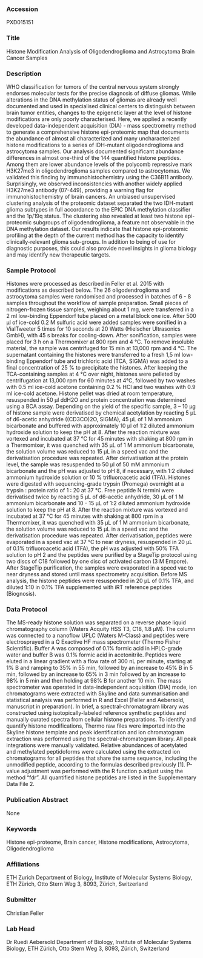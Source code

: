### Accession
PXD015151

### Title
Histone Modification Analysis of Oligodendroglioma and Astrocytoma Brain Cancer Samples

### Description
WHO classification for tumors of the central nervous system strongly endorses molecular tests for the precise diagnosis of diffuse gliomas. While alterations in the DNA methylation status of gliomas are already well documented and used in specialised clinical centers to distinguish between brain tumor entities, changes to the epigenetic layer at the level of histone modifications are only poorly characterised. Here, we applied a recently developed data-independent acquisition (DIA) - mass spectrometry method to generate a comprehensive histone epi-proteomic map that documents the abundance of almost all characterized and many uncharacterized histone modifications to a series of IDH-mutant oligodendroglioma and astrocytoma samples. Our analysis documented significant abundance differences in almost one-third of the 144 quantified histone peptides. Among them are lower abundance levels of the polycomb repressive mark H3K27me3 in  oligodendroglioma samples compared to astrocytomas. We validated this finding by immunohistochemistry using the C36B11 antibody. Surprisingly, we observed inconsistencies with another widely applied H3K27me3 antibody (07-449), providing a warning flag for immunohistochemistry of brain cancers. An unbiased unsupervised clustering analysis of the proteomic dataset separated the two IDH-mutant glioma subtypes in full accordance to the EPIC DNA methylation classifier and the 1p/19q status. The clustering also revealed at least two histone epi-proteomic subgroups of oligodendroglioma, a feature not observable in the DNA methylation dataset. Our results indicate that histone epi-proteomic profiling at the depth of the current method has the capacity to identify clinically-relevant glioma sub-groups. In addition to being of use for diagnostic purposes, this could also provide novel insights in glioma biology and may identify new therapeutic targets.

### Sample Protocol
Histones were processed as described in Feller et al. 2015 with modifications as described below. The 26 oligodendroglioma and astrocytoma samples were randomised and processed in batches of 6 - 8 samples throughout the workflow of sample preparation. Small pieces of nitrogen-frozen tissue samples, weighing about 1 mg, were transferred in a 2 ml low-binding Eppendorf tube placed on a metal block one ice. After 500 µl of ice-cold 0.2 M sulfuric acid were added samples were sonified in a VialTweeter 5 times for 10 seconds at 20 Watts (Hielscher Ultrasonics GmbH), with 45 s breaks for cooling-down. After sonification, samples were placed for 3 h on a Thermomixer at 800 rpm and 4 °C. To remove insoluble material, the sample was centrifuged for 15 min at 13,000 rpm and 4 °C. The supernatant containing the histones were transferred to a fresh 1,5 ml low-binding Eppendorf tube and trichloric acid (TCA, SIGMA) was added to a final concentration of 25 % to precipitate the histones. After keeping the TCA-containing samples at 4 °C over night, histones were pelleted by centrifugation at 13,000 rpm for 60 minutes at 4°C, followed by two washes with 0.5 ml ice-cold acetone containing 0.2 % HCl and two washes with 0.9 ml ice-cold acetone. Histone pellet was dried at room temperature, resuspended in 50 µl ddH2O and protein concentration was determined using a BCA assay.  Depending on the yield of the specific sample, 3 – 10 µg of histone sample were derivatised by chemical acetylation by reacting 5 µL of d6-acetic anhydride ((CD3CO)2O, SIGMA), 45 µL of 1 M ammonium bicarbonate and buffered with approximately 10 µl of 1:2 diluted ammonium hydroxide solution to keep the pH at 8. After the reaction mixture was vortexed and incubated at 37 °C for 45 minutes with shaking at 800 rpm in a Thermomixer, it was quenched with 35 µL of 1 M ammonium bicarbonate, the solution volume was reduced to 15 µL in a speed vac and the derivatisation procedure was repeated. After derivatisation at the protein level, the sample was resuspended to 50 µl of 50 mM ammonium bicarbonate and the pH was adjusted to pH 8, if necessary, with 1:2 diluted ammonium hydroxide solution or 10 % trifluoroacetic acid (TFA). Histones were digested with sequencing-grade trypsin (Promega) overnight at a trypsin : protein ratio of 1 : 20 at 37 °C.  Free peptide N termini were derivatised twice by reacting 5 µL of d6-acetic anhydride, 30 µL of 1 M ammonium bicarbonate and 10 - 15 µL of 1:2 diluted ammonium hydroxide solution to keep the pH at 8. After the reaction mixture was vortexed and incubated at 37 °C for 45 minutes with shaking at 800 rpm in a Thermomixer, it was quenched with 35 µL of 1 M ammonium bicarbonate, the solution volume was reduced to 15 µL in a speed vac and the derivatisation procedure was repeated. After derivatisation, peptides were evaporated in a speed vac at 37 °C to near dryness, resuspended in 20 µL of 0.1% trifluoroacetic acid (TFA), the pH was adjusted with 50% TFA solution to pH 2 and the peptides were purified by a StageTip protocol using two discs of C18 followed by one disc of activated carbon (3 M Empore). After StageTip purification, the samples were evaporated in a speed vac to near dryness and stored until mass spectrometry acquisition. Before MS analysis, the histone peptides were resuspended in 20 µL of 0.1% TFA, and diluted 1:10 in 0.1% TFA supplemented with iRT reference peptides (Biognosis).

### Data Protocol
The MS-ready histone solution was separated on a reverse phase liquid chromatography column (Waters Acquity HSS T3, C18, 1.8 µM). The column was connected to a nanoflow UPLC (Waters M-Class) and peptides were electrosprayed in a Q Exactive HF mass spectrometer (Thermo Fisher Scientific). Buffer A was composed of 0.1% formic acid in HPLC-grade water and buffer B was 0.1% formic acid in acetonitrile. Peptides were eluted in a linear gradient with a flow rate of 300 nL per minute, starting at 1% B and ramping to 35% in 55 min, followed by an increase to 45% B in 5 min, followed by an increase to 65% in 3 min followed by an increase to 98% in 5 min and then holding at 98% B for another 10 min. The mass spectrometer was operated in data-independent acquisition (DIA) mode, ion chromatograms were extracted with Skyline and data summarisation and statistical analysis was performed in R and Excel (Feller and Aebersold, manuscript in preparation). In brief, a spectral-chromatogram library was constructed using isotopically-labeled reference synthetic peptides and manually curated spectra from cellular histone preparations. To identify and quantify histone modifications, Thermo raw files were imported into the Skyline histone template and peak identification and ion chromatogram extraction was performed using the spectral-chromatogram library. All peak integrations were manually validated. Relative abundances of acetylated and methylated peptidoforms were calculated using the extracted ion chromatograms for all peptides that share the same sequence, including the unmodified peptide, according to the formulas described previously [1]. P-value adjustment was performed with the R function p.adjust using the method “fdr”. All quantified histone peptides are listed in the Supplementary Data File 2.

### Publication Abstract
None

### Keywords
Histone epi-proteome, Brain cancer, Histone modifications, Astrocytoma, Oligodendroglioma

### Affiliations
ETH Zurich
Department of Biology, Institute of Molecular Systems Biology, ETH Zürich, Otto Stern Weg 3, 8093, Zürich, Switzerland

### Submitter
Christian Feller

### Lab Head
Dr Ruedi Aebersold
Department of Biology, Institute of Molecular Systems Biology, ETH Zürich, Otto Stern Weg 3, 8093, Zürich, Switzerland


